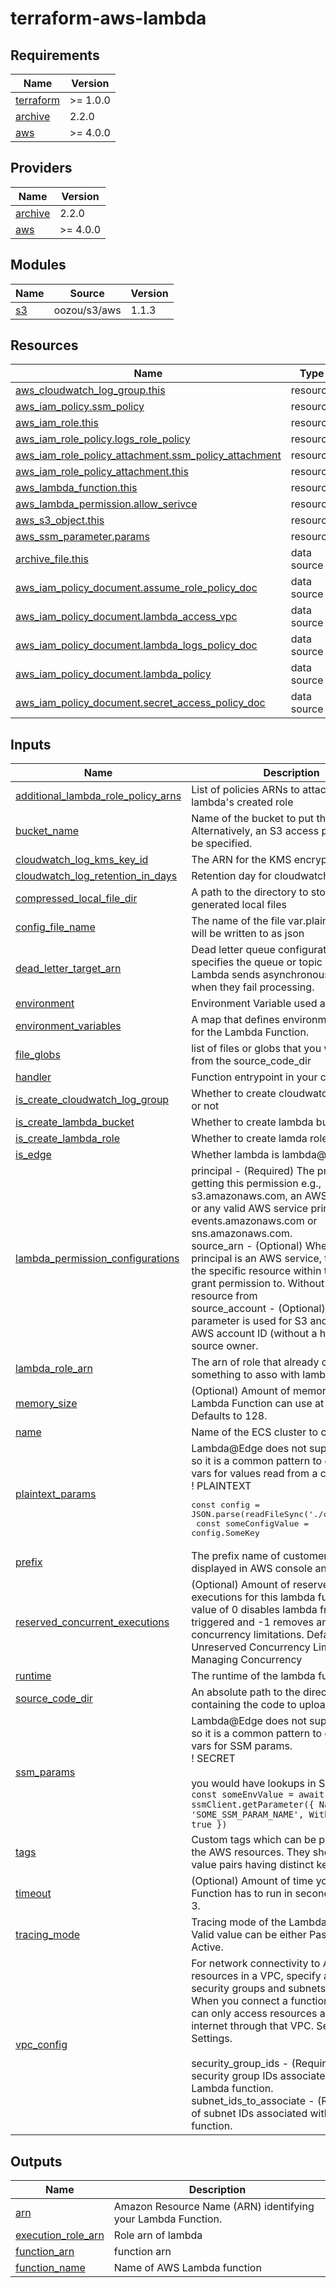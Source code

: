 # terraform-aws-lambda

<!-- BEGIN_TF_DOCS -->
## Requirements

| Name | Version |
|------|---------|
| <a name="requirement_terraform"></a> [terraform](#requirement\_terraform) | >= 1.0.0 |
| <a name="requirement_archive"></a> [archive](#requirement\_archive) | 2.2.0 |
| <a name="requirement_aws"></a> [aws](#requirement\_aws) | >= 4.0.0 |

## Providers

| Name | Version |
|------|---------|
| <a name="provider_archive"></a> [archive](#provider\_archive) | 2.2.0 |
| <a name="provider_aws"></a> [aws](#provider\_aws) | >= 4.0.0 |

## Modules

| Name | Source | Version |
|------|--------|---------|
| <a name="module_s3"></a> [s3](#module\_s3) | oozou/s3/aws | 1.1.3 |

## Resources

| Name | Type |
|------|------|
| [aws_cloudwatch_log_group.this](https://registry.terraform.io/providers/hashicorp/aws/latest/docs/resources/cloudwatch_log_group) | resource |
| [aws_iam_policy.ssm_policy](https://registry.terraform.io/providers/hashicorp/aws/latest/docs/resources/iam_policy) | resource |
| [aws_iam_role.this](https://registry.terraform.io/providers/hashicorp/aws/latest/docs/resources/iam_role) | resource |
| [aws_iam_role_policy.logs_role_policy](https://registry.terraform.io/providers/hashicorp/aws/latest/docs/resources/iam_role_policy) | resource |
| [aws_iam_role_policy_attachment.ssm_policy_attachment](https://registry.terraform.io/providers/hashicorp/aws/latest/docs/resources/iam_role_policy_attachment) | resource |
| [aws_iam_role_policy_attachment.this](https://registry.terraform.io/providers/hashicorp/aws/latest/docs/resources/iam_role_policy_attachment) | resource |
| [aws_lambda_function.this](https://registry.terraform.io/providers/hashicorp/aws/latest/docs/resources/lambda_function) | resource |
| [aws_lambda_permission.allow_serivce](https://registry.terraform.io/providers/hashicorp/aws/latest/docs/resources/lambda_permission) | resource |
| [aws_s3_object.this](https://registry.terraform.io/providers/hashicorp/aws/latest/docs/resources/s3_object) | resource |
| [aws_ssm_parameter.params](https://registry.terraform.io/providers/hashicorp/aws/latest/docs/resources/ssm_parameter) | resource |
| [archive_file.this](https://registry.terraform.io/providers/hashicorp/archive/2.2.0/docs/data-sources/file) | data source |
| [aws_iam_policy_document.assume_role_policy_doc](https://registry.terraform.io/providers/hashicorp/aws/latest/docs/data-sources/iam_policy_document) | data source |
| [aws_iam_policy_document.lambda_access_vpc](https://registry.terraform.io/providers/hashicorp/aws/latest/docs/data-sources/iam_policy_document) | data source |
| [aws_iam_policy_document.lambda_logs_policy_doc](https://registry.terraform.io/providers/hashicorp/aws/latest/docs/data-sources/iam_policy_document) | data source |
| [aws_iam_policy_document.lambda_policy](https://registry.terraform.io/providers/hashicorp/aws/latest/docs/data-sources/iam_policy_document) | data source |
| [aws_iam_policy_document.secret_access_policy_doc](https://registry.terraform.io/providers/hashicorp/aws/latest/docs/data-sources/iam_policy_document) | data source |

## Inputs

| Name | Description | Type | Default | Required |
|------|-------------|------|---------|:--------:|
| <a name="input_additional_lambda_role_policy_arns"></a> [additional\_lambda\_role\_policy\_arns](#input\_additional\_lambda\_role\_policy\_arns) | List of policies ARNs to attach to the lambda's created role | `list(string)` | `[]` | no |
| <a name="input_bucket_name"></a> [bucket\_name](#input\_bucket\_name) | Name of the bucket to put the file in. Alternatively, an S3 access point ARN can be specified. | `string` | `""` | no |
| <a name="input_cloudwatch_log_kms_key_id"></a> [cloudwatch\_log\_kms\_key\_id](#input\_cloudwatch\_log\_kms\_key\_id) | The ARN for the KMS encryption key. | `string` | `null` | no |
| <a name="input_cloudwatch_log_retention_in_days"></a> [cloudwatch\_log\_retention\_in\_days](#input\_cloudwatch\_log\_retention\_in\_days) | Retention day for cloudwatch log group | `number` | `90` | no |
| <a name="input_compressed_local_file_dir"></a> [compressed\_local\_file\_dir](#input\_compressed\_local\_file\_dir) | A path to the directory to store plan time generated local files | `string` | `""` | no |
| <a name="input_config_file_name"></a> [config\_file\_name](#input\_config\_file\_name) | The name of the file var.plaintext\_params will be written to as json | `string` | `"config.json"` | no |
| <a name="input_dead_letter_target_arn"></a> [dead\_letter\_target\_arn](#input\_dead\_letter\_target\_arn) | Dead letter queue configuration that specifies the queue or topic where Lambda sends asynchronous events when they fail processing. | `string` | `null` | no |
| <a name="input_environment"></a> [environment](#input\_environment) | Environment Variable used as a prefix | `string` | n/a | yes |
| <a name="input_environment_variables"></a> [environment\_variables](#input\_environment\_variables) | A map that defines environment variables for the Lambda Function. | `map(string)` | `{}` | no |
| <a name="input_file_globs"></a> [file\_globs](#input\_file\_globs) | list of files or globs that you want included from the source\_code\_dir | `list(string)` | `[]` | no |
| <a name="input_handler"></a> [handler](#input\_handler) | Function entrypoint in your code. | `string` | n/a | yes |
| <a name="input_is_create_cloudwatch_log_group"></a> [is\_create\_cloudwatch\_log\_group](#input\_is\_create\_cloudwatch\_log\_group) | Whether to create cloudwatch log group or not | `bool` | `true` | no |
| <a name="input_is_create_lambda_bucket"></a> [is\_create\_lambda\_bucket](#input\_is\_create\_lambda\_bucket) | Whether to create lambda bucket or not | `bool` | `false` | no |
| <a name="input_is_create_lambda_role"></a> [is\_create\_lambda\_role](#input\_is\_create\_lambda\_role) | Whether to create lamda role or not | `bool` | `true` | no |
| <a name="input_is_edge"></a> [is\_edge](#input\_is\_edge) | Whether lambda is lambda@Edge or not | `bool` | `false` | no |
| <a name="input_lambda_permission_configurations"></a> [lambda\_permission\_configurations](#input\_lambda\_permission\_configurations) | principal  - (Required) The principal who is getting this permission e.g., s3.amazonaws.com, an AWS account ID, or any valid AWS service principal such as events.amazonaws.com or sns.amazonaws.com.<br>  source\_arn - (Optional) When the principal is an AWS service, the ARN of the specific resource within that service to grant permission to. Without this, any resource from<br>  source\_account - (Optional) This parameter is used for S3 and SES. The AWS account ID (without a hyphen) of the source owner. | `any` | `{}` | no |
| <a name="input_lambda_role_arn"></a> [lambda\_role\_arn](#input\_lambda\_role\_arn) | The arn of role that already created by something to asso with lambda | `string` | `""` | no |
| <a name="input_memory_size"></a> [memory\_size](#input\_memory\_size) | (Optional) Amount of memory in MB your Lambda Function can use at runtime. Defaults to 128. | `number` | `128` | no |
| <a name="input_name"></a> [name](#input\_name) | Name of the ECS cluster to create | `string` | n/a | yes |
| <a name="input_plaintext_params"></a> [plaintext\_params](#input\_plaintext\_params) | Lambda@Edge does not support env vars, so it is a common pattern to exchange Env vars for values read from a config file.<br>  ! PLAINTEXT<pre>const config = JSON.parse(readFileSync('./config.json'))<br>  const someConfigValue = config.SomeKey</pre> | `map(string)` | `{}` | no |
| <a name="input_prefix"></a> [prefix](#input\_prefix) | The prefix name of customer to be displayed in AWS console and resource | `string` | n/a | yes |
| <a name="input_reserved_concurrent_executions"></a> [reserved\_concurrent\_executions](#input\_reserved\_concurrent\_executions) | (Optional) Amount of reserved concurrent executions for this lambda function. A value of 0 disables lambda from being triggered and -1 removes any concurrency limitations. Defaults to Unreserved Concurrency Limits -1. See Managing Concurrency | `number` | `-1` | no |
| <a name="input_runtime"></a> [runtime](#input\_runtime) | The runtime of the lambda function | `string` | n/a | yes |
| <a name="input_source_code_dir"></a> [source\_code\_dir](#input\_source\_code\_dir) | An absolute path to the directory containing the code to upload to lambda | `string` | `""` | no |
| <a name="input_ssm_params"></a> [ssm\_params](#input\_ssm\_params) | Lambda@Edge does not support env vars, so it is a common pattern to exchange Env vars for SSM params.<br>  ! SECRET<br><br>  you would have lookups in SSM, like:<br>  `const someEnvValue = await ssmClient.getParameter({ Name: 'SOME_SSM_PARAM_NAME', WithDecryption: true })` | `map(string)` | `{}` | no |
| <a name="input_tags"></a> [tags](#input\_tags) | Custom tags which can be passed on to the AWS resources. They should be key value pairs having distinct keys | `map(any)` | `{}` | no |
| <a name="input_timeout"></a> [timeout](#input\_timeout) | (Optional) Amount of time your Lambda Function has to run in seconds. Defaults to 3. | `number` | `3` | no |
| <a name="input_tracing_mode"></a> [tracing\_mode](#input\_tracing\_mode) | Tracing mode of the Lambda Function. Valid value can be either PassThrough or Active. | `string` | `"PassThrough"` | no |
| <a name="input_vpc_config"></a> [vpc\_config](#input\_vpc\_config) | For network connectivity to AWS resources in a VPC, specify a list of security groups and subnets in the VPC.<br>  When you connect a function to a VPC, it can only access resources and the internet through that VPC. See VPC Settings.<br><br>  security\_group\_ids - (Required) List of security group IDs associated with the Lambda function.<br>  subnet\_ids\_to\_associate - (Required) List of subnet IDs associated with the Lambda function. | <pre>object({<br>    security_group_ids      = list(string)<br>    subnet_ids_to_associate = list(string)<br>  })</pre> | <pre>{<br>  "security_group_ids": [],<br>  "subnet_ids_to_associate": []<br>}</pre> | no |

## Outputs

| Name | Description |
|------|-------------|
| <a name="output_arn"></a> [arn](#output\_arn) | Amazon Resource Name (ARN) identifying your Lambda Function. |
| <a name="output_execution_role_arn"></a> [execution\_role\_arn](#output\_execution\_role\_arn) | Role arn of lambda |
| <a name="output_function_arn"></a> [function\_arn](#output\_function\_arn) | function arn |
| <a name="output_function_name"></a> [function\_name](#output\_function\_name) | Name of AWS Lambda function |
<!-- END_TF_DOCS -->
